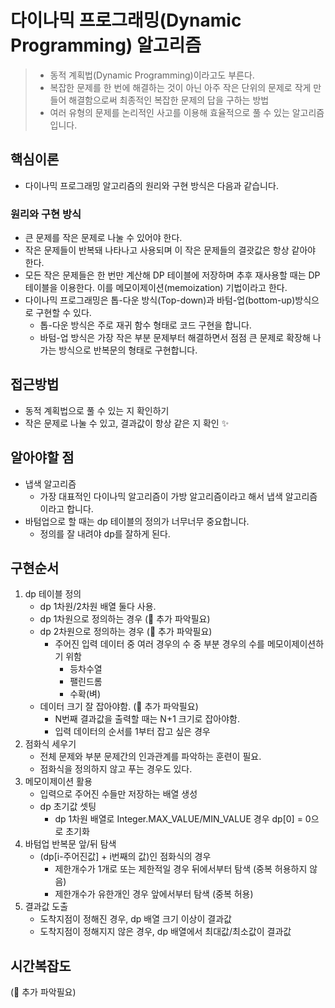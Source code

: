 # 다이나믹 프로그래밍(Dynamic Programming) 알고리즘 

> - 동적 계획법(Dynamic Programming)이라고도 부른다.
> - 복잡한 문제를 한 번에 해결하는 것이 아닌 아주 작은 단위의 문제로 작게 만들어 해결함으로써 최종적인 복잡한 문제의 답을 구하는 방법
> - 여러 유형의 문제를 논리적인 사고를 이용해 효율적으로 풀 수 있는 알고리즘입니다.

## 핵심이론
- 다이나믹 프로그래밍 알고리즘의 원리와 구현 방식은 다음과 같습니다.

### 원리와 구현 방식
- 큰 문제를 작은 문제로 나눌 수 있어야 한다.
- 작은 문제들이 반복돼 나타나고 사용되며 이 작은 문제들의 결괏값은 항상 같아야 한다.
- 모든 작은 문제들은 한 번만 계산해 DP 테이블에 저장하며 추후 재사용할 때는 DP 테이블을 이용한다. 이를 메모이제이션(memoization) 기법이라고 한다.
- 다이나믹 프로그래밍은 톱-다운 방식(Top-down)과 바텀-업(bottom-up)방식으로 구현할 수 있다.
    - 톱-다운 방식은 주로 재귀 함수 형태로 코드 구현을 합니다.
    - 바텀-업 방식은 가장 작은 부분 문제부터 해결하면서 점점 큰 문제로 확장해 나가는 방식으로 반복문의 형태로 구현합니다.

## 접근방법
- 동적 계획법으로 풀 수 있는 지 확인하기
- 작은 문제로 나눌 수 있고, 결과값이 항상 같은 지 확인 ✨

## 알아야할 점
- 냅색 알고리즘
  - 가장 대표적인 다이나믹 알고리즘이 가방 알고리즘이라고 해서 냅색 알고리즘이라고 합니다.
- 바텀업으로 할 때는 dp 테이블의 정의가 너무너무 중요합니다.
  - 정의를 잘 내려야 dp를 잘하게 된다.

## 구현순서
1. dp 테이블 정의 
   - dp 1차원/2차원 배열 둘다 사용.
   - dp 1차원으로 정의하는 경우 (🔎 추가 파악필요)
   - dp 2차원으로 정의하는 경우 (🔎 추가 파악필요)
     - 주어진 입력 데이터 중 여러 경우의 수 중 부분 경우의 수를 메모이제이션하기 위함
       - 등차수열
       - 팰린드롬
       - 수확(벼)
   - 데이터 크기 잘 잡아야함. (🔎 추가 파악필요)
       - N번째 결과값을 출력할 때는 N+1 크기로 잡아야함.
       - 입력 데이터의 순서를 1부터 잡고 싶은 경우
2. 점화식 세우기
   - 전체 문제와 부분 문제간의 인과관계를 파악하는 훈련이 필요. 
   - 점화식을 정의하지 않고 푸는 경우도 있다.
3. 메모이제이션 활용
   - 입력으로 주어진 수들만 저장하는 배열 생성
   - dp 초기값 셋팅
     - dp 1차원 배열로 Integer.MAX_VALUE/MIN_VALUE 경우 dp[0] = 0으로 초기화
4. 바텀업 반복문 앞/뒤 탐색
    - (dp[i-주어진값] + i번째의 값)인 점화식의 경우
      - 제한개수가 1개로 또는 제한적일 경우 뒤에서부터 탐색 (중복 허용하지 않음)
      - 제한개수가 유한개인 경우 앞에서부터 탐색 (중복 허용)
5. 결과값 도출
    - 도착지점이 정해진 경우, dp 배열 크기 이상이 결과값
    - 도착지점이 정해지지 않은 경우, dp 배열에서 최대값/최소값이 결과값

## 시간복잡도
(🔎 추가 파악필요)

